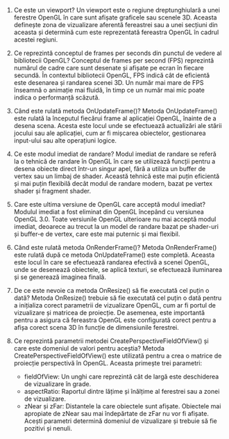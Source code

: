 1. Ce este un viewport?
   Un viewport este o regiune dreptunghiulară a unei ferestre OpenGL în care sunt afișate graficele sau scenele 3D. 
Aceasta definește zona de vizualizare aferentă fereastrei sau a unei secțiuni din aceasta și determină cum este reprezentată 
fereastra OpenGL în cadrul acestei regiuni.

2. Ce reprezintă conceptul de frames per seconds din punctul de vedere al bibliotecii OpenGL?
   Conceptul de frames per second (FPS) reprezintă numărul de cadre care sunt desenate și afișate pe ecran în fiecare secundă. 
În contextul bibliotecii OpenGL, FPS indică cât de eficientă este desenarea și randarea scenei 3D. Un număr mai mare de FPS 
înseamnă o animație mai fluidă, în timp ce un număr mai mic poate indica o performanță scăzută.

3. Când este rulată metoda OnUpdateFrame()?
   Metoda OnUpdateFrame() este rulată la începutul fiecărui frame al aplicației OpenGL, înainte de a desena scena. Acesta este 
locul unde se efectuează actualizări ale stării jocului sau ale aplicației, cum ar fi mișcarea obiectelor, gestionarea 
input-ului sau alte operațiuni logice.

4. Ce este modul imediat de randare?
   Modul imediat de randare se referă la o tehnică de randare în OpenGL în care se utilizează funcții pentru a desena obiecte 
direct într-un singur apel, fără a utiliza un buffer de vertex sau un limbaj de shader. Această tehnică este mai puțin 
eficientă și mai puțin flexibilă decât modul de randare modern, bazat pe vertex shader și fragment shader.

5. Care este ultima versiune de OpenGL care acceptă modul imediat?
   Modulul imediat a fost eliminat din OpenGL începând cu versiunea OpenGL 3.0. Toate versiunile OpenGL ulterioare nu mai 
acceptă modul imediat, deoarece au trecut la un model de randare bazat pe shader-uri și buffer-e de vertex, care este mai 
puternic și mai flexibil.

6. Când este rulată metoda OnRenderFrame()?
   Metoda OnRenderFrame() este rulată după ce metoda OnUpdateFrame() este completă. Aceasta este locul în care se efectuează 
randarea efectivă a scenei OpenGL, unde se desenează obiectele, se aplică texturi, se efectuează iluminarea și se generează 
imaginea finală.

7. De ce este nevoie ca metoda OnResize() să fie executată cel puțin o dată?
   Metoda OnResize() trebuie să fie executată cel puțin o dată pentru a inițializa corect parametrii de vizualizare OpenGL, 
cum ar fi portul de vizualizare și matricea de proiecție. De asemenea, este importantă pentru a asigura că fereastra OpenGL 
este configurată corect pentru a afișa corect scena 3D în funcție de dimensiunile ferestrei.

8. Ce reprezintă parametrii metodei CreatePerspectiveFieldOfView() și care este domeniul de valori pentru aceștia?
   Metoda CreatePerspectiveFieldOfView() este utilizată pentru a crea o matrice de proiecție perspectivă în OpenGL. Aceasta 
primește trei parametri:
      - fieldOfView: Un unghi care reprezintă cât de largă este deschiderea de vizualizare în grade.
      - aspectRatio: Raportul dintre lățime și înălțime al ferestrei sau a zonei de vizualizare.
      - zNear și zFar: Distantele la care obiectele sunt afișate. Obiectele mai apropiate de zNear sau mai îndepărtate de 
zFar nu vor fi afișate. Acești parametri determină domeniul de vizualizare și trebuie să fie pozitivi și nenuli.
